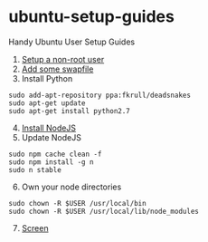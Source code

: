 # ubuntu-setup-guides
Handy Ubuntu User Setup Guides

1. [Setup a non-root user](https://www.digitalocean.com/community/tutorials/initial-server-setup-with-ubuntu-14-04)
2. [Add some swapfile](https://www.digitalocean.com/community/tutorials/how-to-add-swap-on-ubuntu-14-04)
3. Install Python
```
sudo add-apt-repository ppa:fkrull/deadsnakes
sudo apt-get update
sudo apt-get install python2.7
```
4. [Install NodeJS](https://www.digitalocean.com/community/tutorials/how-to-install-node-js-on-an-ubuntu-14-04-server)
5. Update NodeJS
```
sudo npm cache clean -f
sudo npm install -g n
sudo n stable
```
6. Own your node directories
```
sudo chown -R $USER /usr/local/bin
sudo chown -R $USER /usr/local/lib/node_modules
```
7. [Screen](https://help.ubuntu.com/community/Screen)

